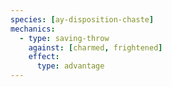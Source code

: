 ```yaml
---
species: [ay-disposition-chaste]
mechanics:
  - type: saving-throw
    against: [charmed, frightened]
    effect:
      type: advantage
---
```


